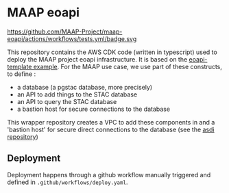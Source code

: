 # MAAP eoapi

https://github.com/MAAP-Project/maap-eoapi/actions/workflows/tests.yml/badge.svg

This repository contains the AWS CDK code (written in typescript) used to deploy the MAAP project eoapi infrastructure. It is based on the [eoapi-template example](https://github.com/developmentseed/eoapi-template). For the MAAP use case, we use part of these constructs, to define :

- a database (a pgstac database, more precisely)
- an API to add things to the STAC database
- an API to query the STAC database
- a bastion host for secure connections to the database

This wrapper repository creates a VPC to add these components in and a 'bastion host' for secure direct connections to the database (see the [asdi repository](https://github.com/developmentseed/aws-asdi-pgstac))

## Deployment

Deployment happens through a github workflow manually triggered and defined in `.github/workflows/deploy.yaml`.